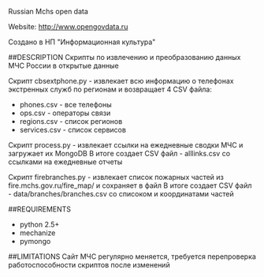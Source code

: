 Russian Mchs open data

Website: http://www.opengovdata.ru

Создано в НП "Информационная культура"

##DESCRIPTION
Скрипты по извлечению и преобразованию данных МЧС России в открытые данные

Скрипт cbsextphone.py - извлекает всю информацию о телефонах экстренных служб по регионам и возвращает 4 CSV файла:
- phones.csv - все телефоны
- ops.csv - операторы связи
- regions.csv - список регионов
- services.csv - список сервисов

Скрипт process.py - извлекает ссылки на ежедневные сводки МЧС и загружает их MongoDB
В итоге создает CSV файл - alllinks.csv со ссылками на ежедневные отчеты

Скрипт firebranches.py - извлекает список пожарных частей из fire.mchs.gov.ru/fire_map/ и сохраняет в файл
В итоге создает CSV файл - data/branches/branches.csv со списоком и координатами частей


##REQUIREMENTS

- python 2.5+
- mechanize
- pymongo


##LIMITATIONS
Сайт МЧС регулярно меняется, требуется перепроверка работоспособности скриптов после изменений

